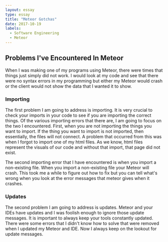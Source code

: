 ```yaml
---
layout: essay
type: essay
title: "Meteor Gotchas"
date: 2017-10-19
labels:
  - Software Engineering
  - Meteor
---
```

## Problems I've Encountered In Meteor
When I was making one of my programs using Meteor, there were times that things just simply did not work. I would look at
my code and see that there were no syntax errors in my programming but either my Meteor would crash or the client would not show the data that I wanted it to show.

### Importing 
The first problem I am going to address is importing. It is very crucial to check your imports in your code to see if you are 
importing the correct things. Of the various importing errors that there are, I am going to focus on the two I encountered. 
First, when you are not importing the things you want to import. If the thing you want to import is not imported, then essentially, the files will not connect. A problem that occurred from this was when I forgot to import one of my html files.
As we know, html files represent the visuals of our code and without that import, that page did not exist. 

The second importing error that I have encountered is when you import a non-existing file. When you import a non-existing file your Meteor will crash. This took me a while to figure out how to fix but you can tell what's wrong when you look at the error messages that meteor gives when it crashes. 

### Updates

The second problem I am going to address is updates. Meteor and your IDEs have updates and I was foolish enough to ignore those update messages. It is important to always keep your tools constantly updated. There were some errors that I didn't know how to solve that were removed when I updated my Meteor and IDE. Now I always keep on the lookout for update messages. 
